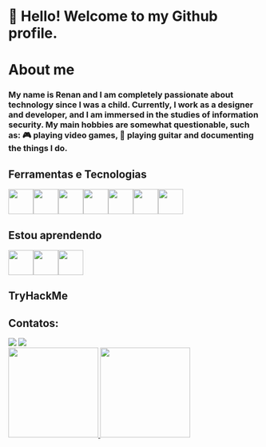 # 👋 Hello! Welcome to my Github profile.

# About me
### My name is Renan and I am completely passionate about technology since I was a child. Currently, I work as a designer and developer, and I am immersed in the studies of information security. My main hobbies are somewhat questionable, such as: 🎮 playing video games, 🎸 playing guitar and documenting the things I do.

## Ferramentas e Tecnologias
<img src="https://cdn.jsdelivr.net/gh/devicons/devicon/icons/html5/html5-original.svg" width="50" height="50"/><img src="https://cdn.jsdelivr.net/gh/devicons/devicon/icons/css3/css3-original.svg" width="50" height="50"/><img src="https://cdn.jsdelivr.net/gh/devicons/devicon/icons/python/python-original.svg" width="50" height="50"/><img src="https://cdn.jsdelivr.net/gh/devicons/devicon/icons/linux/linux-original.svg" width="50" height="50" /><img src="https://cdn.jsdelivr.net/gh/devicons/devicon/icons/photoshop/photoshop-line.svg" width="50" height="50" /><img src="https://cdn.jsdelivr.net/gh/devicons/devicon/icons/git/git-original.svg" width="50" height="50"/><img src="https://cdn.jsdelivr.net/gh/devicons/devicon/icons/bootstrap/bootstrap-original.svg" width="50" height="50"/>

## Estou aprendendo
<img src="https://cdn.jsdelivr.net/gh/devicons/devicon/icons/django/django-plain.svg" width="50" height="50"/><img src="https://cdn.jsdelivr.net/gh/devicons/devicon/icons/laravel/laravel-plain.svg" width="50" height="50"/><img src="https://cdn.jsdelivr.net/gh/devicons/devicon/icons/azure/azure-original.svg" width="50" height="50"/>

## TryHackMe

<script src="https://tryhackme.com/badge/1859574"></script>

## Contatos:

<div>
<a href="https://www.linkedin.com/in/renan-dias-da-costa-563830264/" target="_blank"><img src="https://img.shields.io/badge/-LinkedIn-%230077B5?style=for-the-badge&logo=linkedin&logoColor=white" target="_blank"></a>
<a href="https://www.youtube.com/seu-canal-youtube-aqui" target="_blank"><img src="https://img.shields.io/badge/YouTube-FF0000?style=for-the-badge&logo=youtube&logoColor=white" target="_blank"></a>
</div>
<!--
<a href = "mailto:renan.dias0871@gmail.com"><img src="https://img.shields.io/badge/Gmail-D14836?style=for-the-badge&logo=gmail&logoColor=white" target="_blank"></a>
<a href="https://instagram.com/seu-usuário-instagram-aqui" target="_blank"><img src="https://img.shields.io/badge/-Instagram-%23E4405F?style=for-the-badge&logo=instagram&logoColor=white" target="_blank"></a>
<a href="https://www.twitch.tv/seu-usuário-aqui" target="_blank"><img src="https://img.shields.io/badge/Twitch-9146FF?style=for-the-badge&logo=twitch&logoColor=white" target="_blank"></a>
-->
<div>
<a href="https://github.com/WHrez1ns">
<img height="180em" src="https://github-readme-stats.vercel.app/api/top-langs/?username=WHrez1ns&layout=compact&langs_count=7&theme=dracula"/>
<img height="180em" src="https://github-readme-stats.vercel.app/api?username=WHrez1ns&show_icons=true&theme=dracula&include_all_commits=true&count_private=true"/>
</div>
